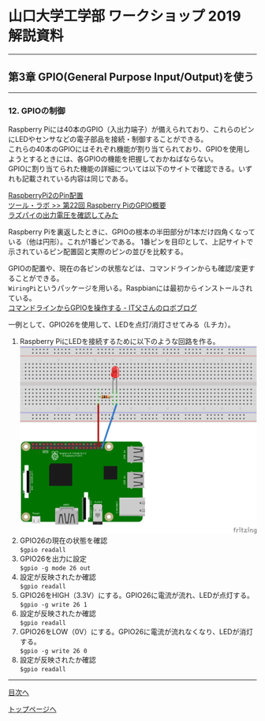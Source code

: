 # 山口大学工学部 ワークショップ 2019  解説資料


---

## 第3章 GPIO(General Purpose Input/Output)を使う

---


### 12. GPIOの制御

Raspberry Piには40本のGPIO（入出力端子）が備えられており、これらのピンにLEDやセンサなどの電子部品を接続・制御することができる。  
これらの40本のGPIOにはそれぞれ機能が割り当てられており、GPIOを使用しようとするときには、各GPIOの機能を把握しておかねばならない。  
GPIOに割り当てられた機能の詳細については以下のサイトで確認できる。いずれも記載されている内容は同じである。

[RaspberryPi2のPin配置](http://www.ic.daito.ac.jp/~mizutani/raspi/raspi_pins.html)  
[ツール・ラボ >> 第22回 Raspberry PiのGPIO概要 ](https://tool-lab.com/make/raspberrypi-startup-22/)  
[ラズパイの出力電圧を確認してみた](https://qiita.com/takeru56/items/985ae67f97def2218208)  

Raspberry Piを裏返したときに、GPIOの根本の半田部分が1本だけ四角くなっている（他は円形）。これが1番ピンである。
1番ピンを目印として、上記サイトで示されているピン配置図と実際のピンの並びを比較する。

GPIOの配置や、現在の各ピンの状態などは、コマンドラインからも確認/変更することができる。  
`WiringPi`というパッケージを用いる。Raspbianには最初からインストールされている。  
[コマンドラインからGPIOを操作する - IT父さんのロボブログ](http://tomaberry.hatenablog.com/entry/2017/02/12/155910)

一例として、GPIO26を使用して、LEDを点灯/消灯させてみる（Lチカ）。  
1. Raspberry PiにLEDを接続するために以下のような回路を作る。  
![raspi_ltica](raspi_ltica.png)  
2. GPIO26の現在の状態を確認  
`$gpio readall` 
3. GPIO26を出力に設定  
`$gpio -g mode 26 out`  
4. 設定が反映されたか確認  
`$gpio readall`  
5. GPIO26をHIGH（3.3V）にする。GPIO26に電流が流れ、LEDが点灯する。  
`$gpio -g write 26 1`  
6. 設定が反映されたか確認  
`$gpio readall`  
7. GPIO26をLOW（0V）にする。GPIO26に電流が流れなくなり、LEDが消灯する。  
`$gpio -g write 26 0`  
8. 設定が反映されたか確認  
`$gpio readall`  

---

[目次へ](https://yu-workshop2019.github.io/manual)

[トップページへ](https://yu-workshop2019.github.io/)
